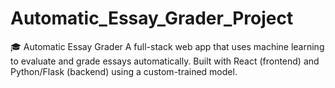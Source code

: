 # Automatic_Essay_Grader_Project
🎓 Automatic Essay Grader A full-stack web app that uses machine learning to evaluate and grade essays automatically. Built with React (frontend) and Python/Flask (backend) using a custom-trained model.
